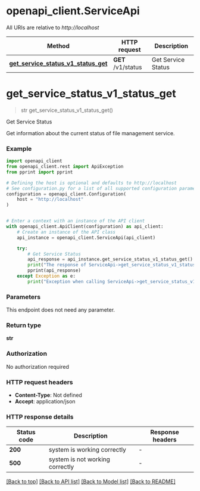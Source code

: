 # openapi_client.ServiceApi

All URIs are relative to *http://localhost*

Method | HTTP request | Description
------------- | ------------- | -------------
[**get_service_status_v1_status_get**](ServiceApi.md#get_service_status_v1_status_get) | **GET** /v1/status | Get Service Status


# **get_service_status_v1_status_get**
> str get_service_status_v1_status_get()

Get Service Status

Get information about the current status of file management service.

### Example


```python
import openapi_client
from openapi_client.rest import ApiException
from pprint import pprint

# Defining the host is optional and defaults to http://localhost
# See configuration.py for a list of all supported configuration parameters.
configuration = openapi_client.Configuration(
    host = "http://localhost"
)


# Enter a context with an instance of the API client
with openapi_client.ApiClient(configuration) as api_client:
    # Create an instance of the API class
    api_instance = openapi_client.ServiceApi(api_client)

    try:
        # Get Service Status
        api_response = api_instance.get_service_status_v1_status_get()
        print("The response of ServiceApi->get_service_status_v1_status_get:\n")
        pprint(api_response)
    except Exception as e:
        print("Exception when calling ServiceApi->get_service_status_v1_status_get: %s\n" % e)
```



### Parameters

This endpoint does not need any parameter.

### Return type

**str**

### Authorization

No authorization required

### HTTP request headers

 - **Content-Type**: Not defined
 - **Accept**: application/json

### HTTP response details

| Status code | Description | Response headers |
|-------------|-------------|------------------|
**200** | system is working correctly |  -  |
**500** | system is not working correctly |  -  |

[[Back to top]](#) [[Back to API list]](../README.md#documentation-for-api-endpoints) [[Back to Model list]](../README.md#documentation-for-models) [[Back to README]](../README.md)

